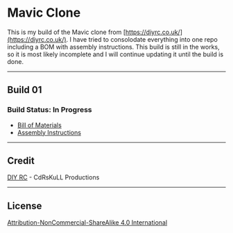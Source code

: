 # Mavic Clone
This is my build of the Mavic clone from [https://diyrc.co.uk/](https://diyrc.co.uk/).  I have tried to consolodate everything into one repo including a BOM with assembly instructions.  This build is still in the works, so it is most likely incomplete and I will continue updating it until the build is done.

----------

## Build 01
### Build Status: In Progress
- [Bill of Materials](https://github.com/edwardteach42/3dp-mavic-clone/blob/master/BOM.md)
- [Assembly Instructions](https://github.com/edwardteach42/3dp-mavic-clone/blob/master/INSTRUCTIONS.md)

----------

## Credit
[DIY RC](https://diyrc.co.uk/) - CdRsKuLL Productions

----------

## License
[Attribution-NonCommercial-ShareAlike 4.0 International](https://github.com/edwardteach42/3dp-mavic-clone/blob/master/LICENSE.md)
